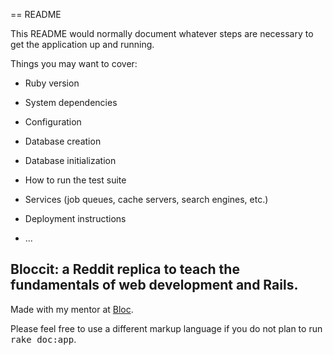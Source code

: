 == README

This README would normally document whatever steps are necessary to get the
application up and running.

Things you may want to cover:

* Ruby version

* System dependencies

* Configuration

* Database creation

* Database initialization

* How to run the test suite

* Services (job queues, cache servers, search engines, etc.)

* Deployment instructions

* ...

## Bloccit: a Reddit replica to teach the fundamentals of web development and Rails.

 Made with my mentor at [Bloc](http://bloc.io).

Please feel free to use a different markup language if you do not plan to run
<tt>rake doc:app</tt>.

